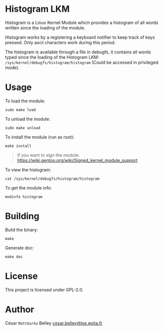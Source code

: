Histogram LKM
============

Histogram is a Linux Kernel Module which provides a histogram of all
words written since the loading of the module.

Histogram works by a registering a keyboard notifier to keep track of
keys pressed. Only ascii characters work during this period.

The histogram is available through a file in debugfs, it contains all
words typed since the loading of the Histogram LKM:
`/sys/kernel/debugfs/histogram/histogram` (Could be accessed in
privileged mode).

# Usage

To load the module:
```shell
sudo make load
```

To unload the module:
```shell
sudo make unload
```

To install the module (run as root):
```shell
make install
```
> If you want to sign the module: https://wiki.gentoo.org/wiki/Signed_kernel_module_support

To view the histogram:
```shell
cat /sys/kernel/debugfs/histogram/histogram
```

To get the module info:
```shell
modinfo histogram
```

# Building

Build the binary:
```shell
make
```

Generate doc:
```
make doc
```

# License

This project is licensed under GPL-2.0.

# Author

César `MattGorko` Belley <cesar.belley@lse.epita.fr>
